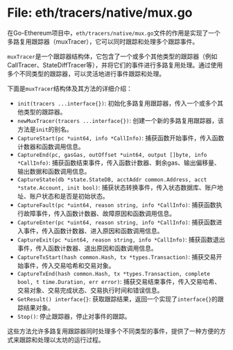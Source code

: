 # File: eth/tracers/native/mux.go

在Go-Ethereum项目中，`eth/tracers/native/mux.go`文件的作用是实现了一个多路复用跟踪器（muxTracer），它可以同时跟踪和处理多个跟踪事件。

`muxTracer`是一个跟踪器结构体，它包含了一个或多个其他类型的跟踪器（例如CallTracer、StateDiffTracer等），并将它们的事件进行多路复用处理。通过使用多个不同类型的跟踪器，可以灵活地进行事件跟踪和处理。

下面是`muxTracer`结构体及其方法的详细介绍：

- `init(tracers ...interface{})`: 初始化多路复用跟踪器，传入一个或多个其他类型的跟踪器。
- `newMuxTracer(tracers ...interface{})`: 创建一个新的多路复用跟踪器，该方法是`init`的别名。
- `CaptureStart(pc *uint64, info *CallInfo)`: 捕获函数开始事件，传入函数计数器和函数调用信息。
- `CaptureEnd(pc, gasGas, outOffset *uint64, output []byte, info *CallInfo)`: 捕获函数结束事件，传入函数计数器、剩余gas、输出偏移量、输出数据和函数调用信息。
- `CaptureState(db *state.StateDB, acctAddr common.Address, acct *state.Account, init bool)`: 捕获状态转换事件，传入状态数据库、账户地址、账户状态和是否是初始状态。
- `CaptureFault(pc *uint64, reason string, info *CallInfo)`: 捕获函数执行故障事件，传入函数计数器、故障原因和函数调用信息。
- `CaptureEnter(pc *uint64, reason string, info *CallInfo)`: 捕获函数进入事件，传入函数计数器、进入原因和函数调用信息。
- `CaptureExit(pc *uint64, reason string, info *CallInfo)`: 捕获函数退出事件，传入函数计数器、退出原因和函数调用信息。
- `CaptureTxStart(hash common.Hash, tx *types.Transaction)`: 捕获交易开始事件，传入交易哈希和交易对象。
- `CaptureTxEnd(hash common.Hash, tx *types.Transaction, complete bool, t time.Duration, err error)`: 捕获交易结束事件，传入交易哈希、交易对象、交易完成状态、交易执行时间和错误信息。
- `GetResult() interface{}`: 获取跟踪结果，返回一个实现了`interface{}`的跟踪结果对象。
- `Stop()`: 停止跟踪器，停止对事件的跟踪。

这些方法允许多路复用跟踪器同时处理多个不同类型的事件，提供了一种方便的方式来跟踪和处理以太坊的运行过程。

